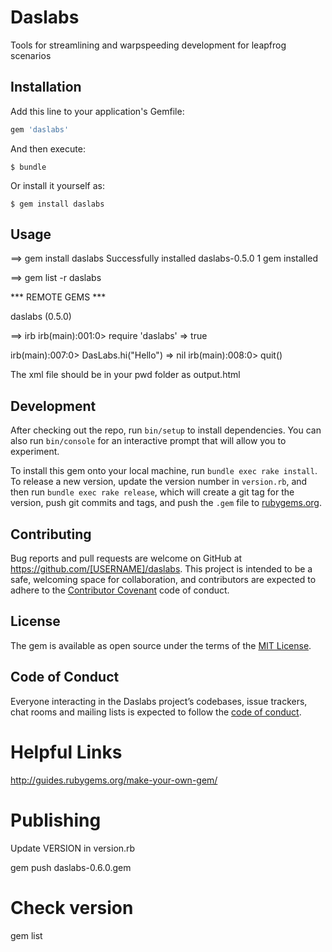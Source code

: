 # Daslabs
Tools for streamlining and warpspeeding development for leapfrog scenarios

## Installation

Add this line to your application's Gemfile:

```ruby
gem 'daslabs'
```

And then execute:

    $ bundle

Or install it yourself as:

    $ gem install daslabs

## Usage

==> gem install daslabs
Successfully installed daslabs-0.5.0
1 gem installed

==> gem list -r daslabs

*** REMOTE GEMS ***

daslabs (0.5.0)

==> irb
irb(main):001:0> require 'daslabs'
=> true


irb(main):007:0> DasLabs.hi("Hello")
=> nil
irb(main):008:0> quit()


The xml file should be in your pwd folder as output.html

## Development

After checking out the repo, run `bin/setup` to install dependencies. You can also run `bin/console` for an interactive prompt that will allow you to experiment.

To install this gem onto your local machine, run `bundle exec rake install`. To release a new version, update the version number in `version.rb`, and then run `bundle exec rake release`, which will create a git tag for the version, push git commits and tags, and push the `.gem` file to [rubygems.org](https://rubygems.org).

## Contributing

Bug reports and pull requests are welcome on GitHub at https://github.com/[USERNAME]/daslabs. This project is intended to be a safe, welcoming space for collaboration, and contributors are expected to adhere to the [Contributor Covenant](http://contributor-covenant.org) code of conduct.

## License

The gem is available as open source under the terms of the [MIT License](https://opensource.org/licenses/MIT).

## Code of Conduct

Everyone interacting in the Daslabs project’s codebases, issue trackers, chat rooms and mailing lists is expected to follow the [code of conduct](https://github.com/[USERNAME]/daslabs/blob/master/CODE_OF_CONDUCT.md).

# Helpful Links

http://guides.rubygems.org/make-your-own-gem/

# Publishing

Update VERSION in version.rb

gem push daslabs-0.6.0.gem


# Check version

gem list
